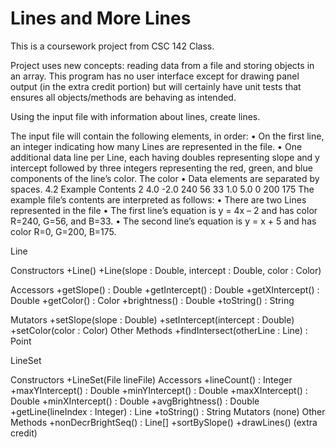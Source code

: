 # Lines and More Lines

This is a coursework project from CSC 142 Class.

Project uses new concepts: reading data from a file and storing objects in an array.
This program has no user interface except for drawing panel output (in the extra credit portion) but will
certainly have unit tests that ensures all objects/methods are behaving as intended.


Using the input file with information about lines, create lines.

The input file will contain the following elements, in order:
• On the first line, an integer indicating how many Lines are represented in the file.
• One additional data line per Line, each having doubles representing slope and y intercept followed by
three integers representing the red, green, and blue components of the line’s color. The color
• Data elements are separated by spaces.
4.2 Example Contents
2
4.0 -2.0 240 56 33
1.0 5.0 0 200 175
The example file’s contents are interpreted as follows:
• There are two Lines represented in the file
• The first line’s equation is y = 4x – 2 and has color R=240, G=56, and B=33.
• The second line’s equation is y = x + 5 and has color R=0, G=200, B=175.

Line

Constructors
+Line()
+Line(slope : Double, intercept : Double,
color : Color)

Accessors
+getSlope() : Double
+getIntercept() : Double
+getXIntercept() : Double
+getColor() : Color
+brightness() : Double
+toString() : String

Mutators
+setSlope(slope : Double)
+setIntercept(intercept : Double)
+setColor(color : Color)
Other Methods
+findIntersect(otherLine : Line) : Point

LineSet

Constructors
+LineSet(File lineFile)
Accessors
+lineCount() : Integer
+maxYIntercept() : Double
+minYIntercept() : Double
+maxXIntercept() : Double
+minXIntercept() : Double
+avgBrightness() : Double
+getLine(lineIndex : Integer) : Line
+toString() : String
Mutators
(none)
Other Methods
+nonDecrBrightSeq() : Line[]
+sortBySlope()
+drawLines() (extra credit)

